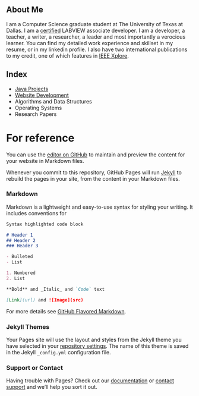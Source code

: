 ## About Me
I am a Computer Science graduate student at The University of Texas at Dallas. I am a [certified](https://www.youracclaim.com/badges/c6a933f3-0cd1-47f9-9b13-39095aa577af) LABVIEW associate developer. I am a developer, a teacher, a writer, a researcher, a leader and most importantly a verocious learner. 
You can find my detailed work experience and skillset in my resume, or in my linkedin profile. I also have two international publications to my credit, one of which features in [IEEE Xplore](http://ieeexplore.ieee.org/document/7238520/?reload=true). 

## Index

- [Java Projects](JavaProjects.md)
- [Website Development](webdev.md)
- Algorithms and Data Structures
- Operating Systems
- Research Papers


# For reference 
You can use the [editor on GitHub](https://github.com/MehakBeri/mehakberi.github.io/edit/master/index.md) to maintain and preview the content for your website in Markdown files.

Whenever you commit to this repository, GitHub Pages will run [Jekyll](https://jekyllrb.com/) to rebuild the pages in your site, from the content in your Markdown files.

### Markdown

Markdown is a lightweight and easy-to-use syntax for styling your writing. It includes conventions for

```markdown
Syntax highlighted code block

# Header 1
## Header 2
### Header 3

- Bulleted
- List

1. Numbered
2. List

**Bold** and _Italic_ and `Code` text

[Link](url) and ![Image](src)
```

For more details see [GitHub Flavored Markdown](https://guides.github.com/features/mastering-markdown/).

### Jekyll Themes

Your Pages site will use the layout and styles from the Jekyll theme you have selected in your [repository settings](https://github.com/MehakBeri/mehakberi.github.io/settings). The name of this theme is saved in the Jekyll `_config.yml` configuration file.

### Support or Contact

Having trouble with Pages? Check out our [documentation](https://help.github.com/categories/github-pages-basics/) or [contact support](https://github.com/contact) and we’ll help you sort it out.
